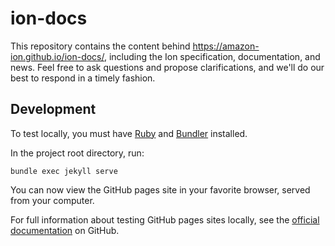 # ion-docs

This repository contains the content behind https://amazon-ion.github.io/ion-docs/, including the Ion specification, documentation, and news.  Feel free to ask questions and propose clarifications, and we'll do our best to respond in a timely fashion.

## Development

To test locally, you must have [Ruby](https://www.ruby-lang.org/en/documentation/installation/) and [Bundler](https://bundler.io/) installed.

In the project root directory, run:
```shell
bundle exec jekyll serve
```

You can now view the GitHub pages site in your favorite browser, served from your computer.

For full information about testing GitHub pages sites locally, see the [official documentation](https://docs.github.com/en/pages/setting-up-a-github-pages-site-with-jekyll/testing-your-github-pages-site-locally-with-jekyll) on GitHub.
